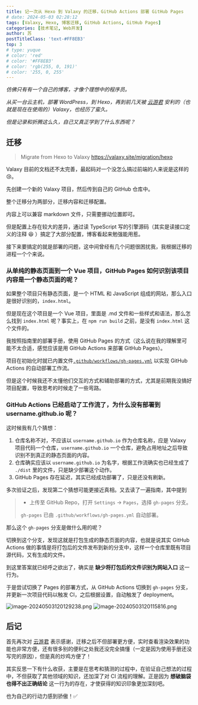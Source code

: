 ```yaml
---
title: 记一次从 Hexo 到 Valaxy 的迁移，GitHub Actions 部署 GitHub Pages
# date: 2024-05-03 02:28:12
tags: [Valaxy, Hexo, 博客迁移, GitHub Actions, GitHub Pages]
categories: [技术笔记, Web开发]
author: 苏
postTitleClass: 'text-#FF8EB3'
top: 3
# type: yuque
# color: 'red'
# color: '#FF8EB3'
# color: 'rgb(255, 0, 191)'
# color: '255, 0, 255'
---
```


*仿佛只有有一个自己的博客，才像个理想中的程序员。*

*从买一台云主机，部署 WordPress，到 Hexo，再到前几天被 [云游君](https://github.com/YunYouJun) 安利的（也就是现在在使用的）Valaxy，也经历了蛮久。*

*但是记录和折腾这么久，自己又真正学到了什么东西呢？*

<!-- more -->


## 迁移

> Migrate from Hexo to Valaxy https://valaxy.site/migration/hexo

Valaxy 目前的文档还不太完善，最起码对一个没怎么搞过前端的人来说是这样的:cry:。

先创建一个新的 Valaxy 项目，然后传到自己的 GitHub 仓库中。

整个迁移分为两部分，迁移内容和迁移配置。

内容上可以兼容 markdown 文件，只需要挪动位置即可。

但是配置上存在较大的差异，通过读 TypeScript 写的引擎源码（其实是读接口定义的注释 :laughing: ）搞定了大部分配置，博客看起来勉强能用惹。

接下来要搞定的就是部署的问题，这中间曾经有几个问题很困扰我，我根据迁移的进程一个个来说。

### 从单纯的静态页面到一个 Vue 项目，GitHub Pages 如何识别该项目内容是一个静态页面的呢？

如果整个项目只有静态页面，是一个 HTML 和 JavaScript 组成的网站，那么入口是很好识别的，`index.html`。

但是现在这个项目是一个 Vue 项目，里面是 .md 文件和一些样式和语法，那么怎么找到 `index.html` 呢？事实上，在 `npm run build` 之前，是没有 `index.html` 这个文件的。

我按照指南里的部署手册，使用 GitHub Pages 的方式（这么说在我的理解里可能不太合适，感觉应该是用 GitHub Actions 来部署 GitHub Pages）。

项目在初始化时就已内置文件[`.github/workflows/gh-pages.yml`](https://github.com/YunYouJun/valaxy/blob/main/packages/create-valaxy/template-blog/.github/workflows/gh-pages.yml) 以实现 GitHub Actions 的自动部署工作流。

但是这个时候我还不太懂他们交互的方式和辅助部署的方式，尤其是前期我没搞好项目配置，导致思考的时候走了一些弯路。

### GitHub Actions 已经启动了工作流了，为什么没有部署到 username.github.io 呢？

这时候我有几个猜想：

1. 仓库名称不对，不应该以 `username.github.io` 作为仓库名称，应是 Valaxy 项目代码一个仓库，`username.github.io` 一个仓库，避免占用地址之后导致识别不到真正的静态页面的内容。
2. 仓库确实应该以 `username.github.io` 为名字，根据工作流确实也已经生成了 `./dist` 里的文件，只是缺少部署这个动作。
3. GitHub Pages 存在延迟，其实已经成功部署了，只是还没有刷新。

多次验证之后，发现第二个猜想可能更接近真相。又去读了一遍指南，其中提到

> - 上传至 GitHub Repo，打开 `Settings` -> `Pages`，选择 `gh-pages` 分支。
>
> `gh-pages` 已由 `.github/workflows/gh-pages.yml` 自动部署。

那么这个 `gh-pages` 分支是做什么用的呢？

切换到这个分支，发现这就是打包生成的静态页面的内容，也就是说其实 GitHub Actions 做的事情是将打包后的文件发布到新的分支中，这样一个仓库里既有项目源代码，又有生成的文件。

到这里答案就已经呼之欲出了，确实是 **缺少将打包后的文件识别为网站入口** 这一行为。

于是尝试切换了 Pages 的部署方式，从 GitHub Actions 切换到 `gh-pages` 分支，并更新一次项目代码以触发 CI，之后根据设置，自动触发了 deployment。

![image-20240503120129238.png](https://s2.loli.net/2024/05/03/fIeo1Tx7gXZkc6C.png)
![image-20240503120115816.png](https://s2.loli.net/2024/05/03/GUZ1hYoaXVCrERq.png)

## 后记

首先再次对 [云游君](https://github.com/YunYouJun) 表示感谢，迁移之后不但部署更方便，实时查看渲染效果的功能也非常方便，还有很多别的便利之处我还没完全搞懂（一定是因为使用手册还没写完的原因），但是真的炒鸡方便了！

其实反思一下有什么收获，主要是在思考和猜测的过程中，在验证自己想法的过程中，不但获取了其他领域的知识，还加深了对 CI 流程的理解。正是因为 **想破脑袋也得不出正确结论** 这一行为的存在，才使获得的知识印象更加深刻吧。

也为自己的行动力感到骄傲！:white_check_mark:
